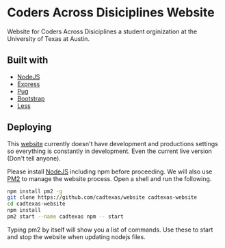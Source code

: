 # Coders Across Disiciplines Website

Website for Coders Across Disiciplines a student orginization at the University
of Texas at Austin.

## Built with

 - [NodeJS][node]
 - [Express][express]
 - [Pug][pug]
 - [Bootstrap][bootstrap]
 - [Less][less]

## Deploying

This [website][cad] currently doesn't have development and productions settings so
everything is constantly in development. Even the current live version (Don't
tell anyone). 

Please install [NodeJS][node] including npm before proceeding. We will also use
[PM2][pm2] to manage the website process. Open a shell and run the following.
```sh
npm install pm2 -g
git clone https://github.com/cadtexas/website cadtexas-website
cd cadtexas-website
npm install
pm2 start --name cadtexas npm -- start
```
Typing pm2 by itself will show you a list of commands. Use these to start and
stop the website when updating nodejs files.

<!-- Links -->
[bootstrap]: http://getbootstrap.com/
[cad]: https://cadtexas.com/
[express]: https://expressjs.com/
[less]: http://lesscss.org/
[node]: https://nodejs.org/
[pm2]: http://pm2.keymetrics.io/
[pug]: https://pugjs.org/
